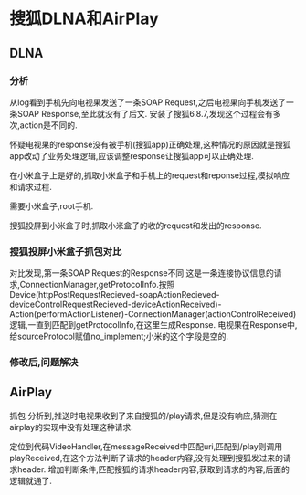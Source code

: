 # 搜狐DLNA和AirPlay

## DLNA

### 分析
从log看到手机先向电视果发送了一条SOAP Request,之后电视果向手机发送了一条SOAP Response,至此就没有了后文.
安装了搜狐6.8.7,发现这个过程会有多次,action是不同的.

怀疑电视果的response没有被手机(搜狐app)正确处理,这种情况的原因就是搜狐app改动了业务处理逻辑,应该调整response让搜狐app可以正确处理.

在小米盒子上是好的,抓取小米盒子和手机上的request和reponse过程,模拟响应和请求过程.

需要小米盒子,root手机.

搜狐投屏到小米盒子时,抓取小米盒子的收的request和发出的response.

### 搜狐投屏小米盒子抓包对比
对比发现,第一条SOAP Request的Response不同
这是一条连接协议信息的请求,ConnectionManager,getProtocolInfo.按照Device(httpPostRequestRecieved-soapActionRecieved-deviceControlRequestRecieved-deviceActionReceived)-Action(performActionListener)-ConnectionManager(actionControlReceived)
逻辑,一直到匹配到getProtocolInfo,在这里生成Response.
电视果在Response中,给sourceProtocol赋值no_implement;小米的这个字段是空的.

### 修改后,问题解决


## AirPlay

抓包
分析到,推送时电视果收到了来自搜狐的/play请求,但是没有响应,猜测在airplay的实现中没有处理这种请求.

定位到代码VideoHandler,在messageReceived中匹配uri,匹配到/play则调用playReceived,在这个方法判断了请求的header内容,没有处理到搜狐发过来的请求header.
增加判断条件,匹配搜狐的请求header内容,获取到请求的内容,后面的逻辑就通了.